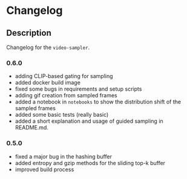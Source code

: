 # Changelog

## Description

Changelog for the `video-sampler`.

### 0.6.0

- adding CLIP-based gating for sampling
- added docker build image
- fixed some bugs in requirements and setup scripts
- adding gif creation from sampled frames
- added a notebook in `notebooks` to show the distribution shift of the sampled frames
- added some basic tests (really basic)
- added a short explanation and usage of guided sampling in README.md.

### 0.5.0

- fixed a major bug in the hashing buffer
- added entropy and gzip methods for the sliding top-k buffer
- improved build process
